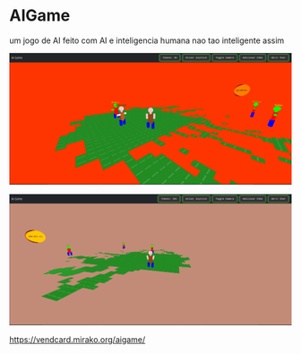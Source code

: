 # AIGame
um jogo de AI feito com AI e inteligencia humana nao tao inteligente assim 

![Gameplay](jogo-comsol-da-meia-noite.png)

![Gameplay2](gameplay-2cordodia.png)


https://vendcard.mirako.org/aigame/
